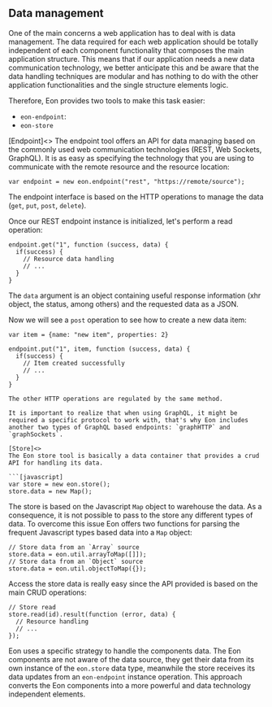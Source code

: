 ## Data management

One of the main concerns a web application has to deal with is data management. The data required for each web application should be totally independent of each component functionality that composes the main application structure. This means that if our application needs a new data communication technology, we better anticipate this and be aware that the data handling techniques are modular and has nothing to do with the other application functionalities and the single structure elements logic. 

Therefore, Eon provides two tools to make this task easier:

- `eon-endpoint`: 
- `eon-store` 

[Endpoint]<>
The endpoint tool offers an API for data managing based on the commonly used web communication technologies (REST, Web Sockets, GraphQL). It is as easy as specifying the technology that you are using to communicate with the remote resource and the resource location: 

```[javascript]
var endpoint = new eon.endpoint("rest", "https://remote/source");
```

The endpoint interface is based on the HTTP operations to manage the data (`get`, `put`, `post`, `delete`). 

Once our REST endpoint instance is initialized, let's perform a read operation:

```[javascript]
endpoint.get("1", function (success, data) {
  if(success) {
    // Resource data handling
    // ...
  }
}
```
The `data` argument is an object containing useful response information (xhr object, the status, among others) and the requested data as a JSON.

Now we will see a `post` operation to see how to create a new data item:

```[javascript]
var item = {name: "new item", properties: 2}

endpoint.put("1", item, function (success, data) {
  if(success) {
    // Item created successfully
    // ...
  }
}

The other HTTP operations are regulated by the same method.

It is important to realize that when using GraphQL, it might be required a specific protocol to work with, that's why Eon includes another two types of GraphQL based endpoints: `graphHTTP` and `graphSockets`.

[Store]<>
The Eon store tool is basically a data container that provides a crud API for handling its data.

```[javascript]
var store = new eon.store();
store.data = new Map();
```

The store is based on the Javascript `Map` object to warehouse the data. As a consequence, it is not possible to pass to the store any different types of data. To overcome this issue Eon offers two functions for parsing the frequent Javascript types based data into a `Map` object:

```[javascript]
// Store data from an `Array` source
store.data = eon.util.arrayToMap([]]);
// Store data from an `Object` source
store.data = eon.util.objectToMap({});
```

Access the store data is really easy since the API provided is based on the main CRUD operations:

```[javascript]
// Store read
store.read(id).result(function (error, data) {
  // Resource handling
  // ...
});
```

Eon uses a specific strategy to handle the components data. The Eon components are not aware of the data source, they get their data from its own instance of the `eon.store` data type, meanwhile the store receives its data updates from an `eon-endpoint` instance operation. This approach converts the Eon components into a more powerful and data technology independent elements.




